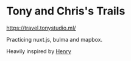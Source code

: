 # Tony and Chris's Trails

https://travel.tonystudio.ml/

Practicing nuxt.js, bulma and mapbox.

Heavily inspired by [Henry](https://github.com/HenryQW/travel.henry.wang)